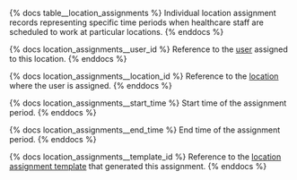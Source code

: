 {% docs table__location_assignments %}
Individual location assignment records representing specific time periods when healthcare staff are scheduled to work at particular locations.
{% enddocs %}

{% docs location_assignments__user_id %}
Reference to the [user](#!/source/source.tamanu.tamanu.users) assigned to this location.
{% enddocs %}

{% docs location_assignments__location_id %}
Reference to the [location](#!/source/source.tamanu.tamanu.locations) where the user is assigned.
{% enddocs %}

{% docs location_assignments__start_time %}
Start time of the assignment period.
{% enddocs %}

{% docs location_assignments__end_time %}
End time of the assignment period.
{% enddocs %}

{% docs location_assignments__template_id %}
Reference to the [location assignment template](#!/source/source.tamanu.tamanu.location_assignment_templates) that generated this assignment.
{% enddocs %}
